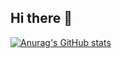 ## Hi there 👋

[![Anurag's GitHub stats](https://github-readme-stats.vercel.app/api?username=wjddn0719)](https://github.com/anuraghazra/github-readme-stats)
